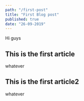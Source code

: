 ```yaml
---
path: "/first-post"
title: "First Blog post"
published: true
date: "26-09-2019"
---
```


Hi guys

## This is the first article

whatever

## This is the first article2

whatever
